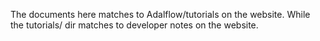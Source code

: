 The documents here matches to Adalflow/tutorials on the website.
While the tutorials/ dir matches to developer notes on the website.
